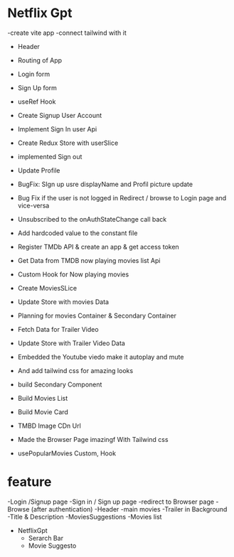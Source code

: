 # Netflix Gpt

-create  vite app
-connect tailwind with it
- Header
- Routing of App
- Login form
- Sign Up form
- useRef Hook
- Create Signup User Account
- Implement Sign In user Api
- Create Redux Store with userSlice
- implemented Sign out
- Update Profile

- BugFix: SIgn up usre displayName and Profil picture update
- Bug Fix if the user is not logged in Redirect / browse to Login page and vice-versa
- Unsubscribed to the onAuthStateChange call back
- Add hardcoded value to the constant file
- Register TMDb API & create an app & get access token
- Get Data from TMDB now playing movies list Api
- Custom Hook for Now playing movies
- Create MoviesSLice
- Update Store with movies Data
- Planning for movies Container & Secondary Container
- Fetch Data for Trailer Video
- Update Store with Trailer Video Data
- Embedded the Youtube viedo make it autoplay and mute
- And add tailwind css for amazing looks
- build Secondary Component
- Build Movies List
- Build Movie Card
- TMBD Image CDn Url
- Made the Browser Page imazingf With Tailwind css
- usePopularMovies Custom, Hook


# feature
-Login /Signup page
     -Sign in / Sign up page
     -redirect to Browser page
-Browse (after authentication)
   -Header
   -main movies
       -Trailer in Background
       -Title & Description 
       -MoviesSuggestions
          -Movies list 

- NetflixGpt
    - Serarch Bar
    - Movie Suggesto          